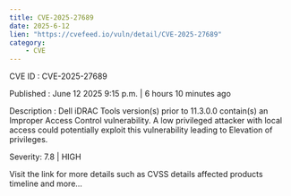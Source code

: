 ```yaml
---
title: CVE-2025-27689
date: 2025-6-12
lien: "https://cvefeed.io/vuln/detail/CVE-2025-27689"
category:
    - CVE
---
```


CVE ID : CVE-2025-27689

Published :  June 12
2025
9:15 p.m. | 6 hours
10 minutes ago

Description : Dell iDRAC Tools
version(s) prior to 11.3.0.0
contain(s) an Improper Access Control vulnerability. A low privileged attacker with local access could potentially exploit this vulnerability
leading to Elevation of privileges.

Severity: 7.8 | HIGH

Visit the link for more details
such as CVSS details
affected products
timeline
and more...
